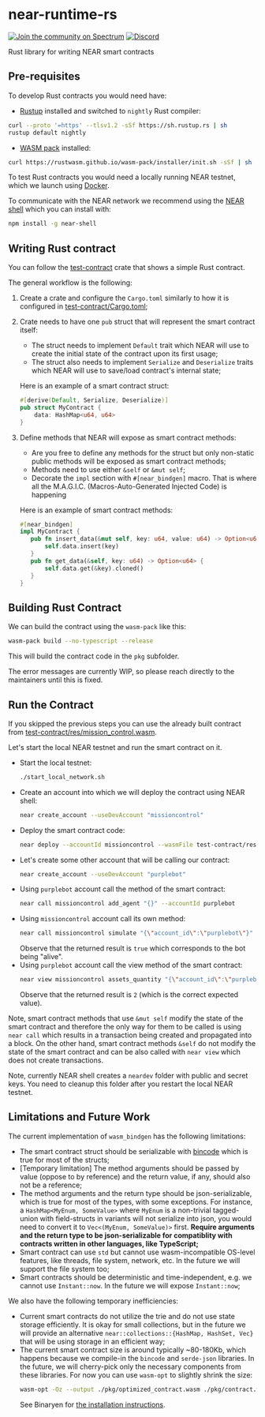 # near-runtime-rs
[![Join the community on Spectrum](https://withspectrum.github.io/badge/badge.svg)](https://spectrum.chat/near)
<a href="https://discord.gg/gBtUFKR">![Discord](https://img.shields.io/discord/490367152054992913.svg)</a>

Rust library for writing NEAR smart contracts

## Pre-requisites
To develop Rust contracts you would need have:
* [Rustup](https://rustup.rs/) installed and switched to `nightly` Rust compiler:
```bash
curl --proto '=https' --tlsv1.2 -sSf https://sh.rustup.rs | sh
rustup default nightly
```
* [WASM pack](https://rustwasm.github.io/wasm-pack/) installed:
```bash
curl https://rustwasm.github.io/wasm-pack/installer/init.sh -sSf | sh
```

To test Rust contracts you would need a locally running NEAR testnet, which we launch
using [Docker](https://www.docker.com/products/docker-desktop).

To communicate with the NEAR network we recommend using the [NEAR shell](https://github.com/nearprotocol/near-shell)
which you can install with:
```bash
npm install -g near-shell
```

## Writing Rust contract
You can follow the [test-contract](test-contract) crate that shows a simple Rust contract.

The general workflow is the following:
1. Create a crate and configure the `Cargo.toml` similarly to how it is configured in [test-contract/Cargo.toml](test-contract/Cargo.toml);
2. Crate needs to have one `pub` struct that will represent the smart contract itself:
    * The struct needs to implement `Default` trait which
    NEAR will use to create the initial state of the contract upon its first usage;
    * The struct also needs to implement `Serialize` and `Deserialize` traits which NEAR will use to save/load contract's internal state;
    
   Here is an example of a smart contract struct:
   ```rust
   #[derive(Default, Serialize, Deserialize)]
   pub struct MyContract {
       data: HashMap<u64, u64>
   }
   ```

3. Define methods that NEAR will expose as smart contract methods:
    * Are you free to define any methods for the struct but only non-static public methods will be exposed as smart contract methods;
    * Methods need to use either `&self` or `&mut self`;
    * Decorate the `impl` section with `#[near_bindgen]` macro. That is where all the M.A.G.I.C. (Macros-Auto-Generated Injected Code) is happening 
    
    Here is an example of smart contract methods:
    ```rust
    #[near_bindgen]
    impl MyContract {
       pub fn insert_data(&mut self, key: u64, value: u64) -> Option<u64> {
           self.data.insert(key)
       }
       pub fn get_data(&self, key: u64) -> Option<u64> {
           self.data.get(&key).cloned()
       }
    }
    ```
## Building Rust Contract
We can build the contract using the `wasm-pack` like this:
```bash
wasm-pack build --no-typescript --release
```
This will build the contract code in the `pkg` subfolder.

The error messages are currently WIP, so please reach directly to the maintainers until this is fixed.

## Run the Contract
If you skipped the previous steps you can use the already built contract from [test-contract/res/mission_control.wasm](test-contract/res/mission_control.wasm).

Let's start the local NEAR testnet and run the smart contract on it.

* Start the local testnet:
    ```bash
    ./start_local_network.sh
    ```
* Create an account into which we will deploy the contract using NEAR shell:
    ```bash
    near create_account --useDevAccount "missioncontrol"
    ```
* Deploy the smart contract code:
    ```bash
    near deploy --accountId missioncontrol --wasmFile test-contract/res/mission_control.wasm
    ```
* Let's create some other account that will be calling our contract:
    ```bash
    near create_account --useDevAccount "purplebot"
    ```
* Using `purplebot` account call the method of the smart contract:
    ```bash
    near call missioncontrol add_agent "{}" --accountId purplebot
    ```
* Using `missioncontrol` account call its own method:
    ```bash
    near call missioncontrol simulate "{\"account_id\":\"purplebot\"}" --accountId missioncontrol
    ```
    Observe that the returned result is `true` which corresponds to the bot being "alive".
* Using `purplebot` account call the view method of the smart contract:
    ```bash
    near view missioncontrol assets_quantity "{\"account_id\":\"purplebot\",\"asset\":\"MissionTime\"}" --accountId missioncontrol
    ```
    Observe that the returned result is `2` (which is the correct expected value).
    
Note, smart contract methods that use `&mut self` modify the state of the smart contract and therefore the only way for
them to be called is using `near call` which results in a transaction being created and propagated into a block.
On the other hand, smart contract methods `&self` do not modify the state of the smart contract and can be also called with
`near view` which does not create transactions.

Note, currently NEAR shell creates a `neardev` folder with public and secret keys. You need to cleanup this folder
after you restart the local NEAR testnet.

## Limitations and Future Work
The current implementation of `wasm_bindgen` has the following limitations:
* The smart contract struct should be serializable with [bincode](https://crates.io/crates/bincode) which is true for most of the structs;
* [Temporary limitation] The method arguments should be passed by value (oppose to by reference) and the return value, if any, should also not be a reference;
* The method arguments and the return type should be json-serializable, which is true for most of the types, with some exceptions. For instance,
a `HashMap<MyEnum, SomeValue>` where `MyEnum` is a non-trivial tagged-union with field-structs in variants will not serialize into json, you would need to convert it to
`Vec<(MyEnum, SomeValue)>` first. **Require arguments and the return type to be json-serializable for compatiblity with
contracts written in other languages, like TypeScript;**
* Smart contract can use `std` but cannot use wasm-incompatible OS-level features, like threads, file system, network, etc. In the future we will support the file system too;
* Smart contracts should be deterministic and time-independent, e.g. we cannot use `Instant::now`. In the future we will expose `Instant::now`;

We also have the following temporary inefficiencies:
* Current smart contracts do not utilize the trie and do not use state storage efficiently. It is okay for small collections,
but in the future we will provide an alternative `near::collections::{HashMap, HashSet, Vec}` that will be using storage in an efficient way;
* The current smart contract size is around typically ~80-180Kb, which happens because we compile-in the `bincode` and `serde-json` libraries.
In the future, we will cherry-pick only the necessary components from these libraries.
For now you can use `wasm-opt` to slightly shrink the size:
    ```bash
    wasm-opt -Oz --output ./pkg/optimized_contract.wasm ./pkg/contract.wasm
    ```
    See Binaryen for [the installation instructions](https://github.com/WebAssembly/binaryen).

